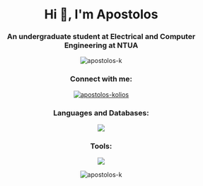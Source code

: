 <h1 align="center">Hi 👋, I'm Apostolos</h1>
<h3 align="center">An undergraduate student at Electrical and Computer Engineering at NTUA</h3>

<p align="center"> <img src="https://komarev.com/ghpvc/?username=apostolos-k&label=Profile%20Views&color=534bc3&style=flat" alt="apostolos-k" /> </p>

<h3 align="center">Connect with me:</h3>
<p align="center">
<a href="https://linkedin.com/in/apostolos-kolios" target="blank"><img align="center" src="https://skillicons.dev/icons?i=linkedin" alt="apostolos-kolios"/></a>
</p>

<h3 align="center">Languages and Databases:</h3>
<p align="center">
  <a href="https://skillicons.dev">
    <img src="https://skillicons.dev/icons?i=js,cpp,c,py,html,css,express,nodejs,react,mongodb,postgres,sqlite,flutter,dart" />
  </a>
</p>

<h3 align="center">Tools:</h3>
<p align="center">
  <a href="https://skillicons.dev">
    <img src="https://skillicons.dev/icons?i=figma,postman,git" />
  </a>
</p>

<p align="center"><img align="center" src="https://github-readme-stats.vercel.app/api/top-langs?username=apostolos-k&show_icons=true&theme=dark&locale=en&layout=compact" alt="apostolos-k" /></p>
